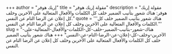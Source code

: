 +++
author = "إريك هوفر"
title = "مقولة إريك هوفر"
description = "مقولة إريك هوفر: هناك شعور بتأنيب الضمير خلف كل الكلمات والأفعال المتعالية على الآخرين وخلف كل إعلان عن الرضا التام عن النفس."
quote = '''هناك شعور بتأنيب الضمير خلف كل الكلمات والأفعال المتعالية على الآخرين وخلف كل إعلان عن الرضا التام عن النفس.''' 
slug = "هناك-شعور-بتأنيب-الضمير-خلف-كل-الكلمات-والأفعال-المتعالية-على-الآخرين-وخلف-كل-إعلان-عن-الرضا-التام-عن-النفس"
+++
هناك شعور بتأنيب الضمير خلف كل الكلمات والأفعال المتعالية على الآخرين وخلف كل إعلان عن الرضا التام عن النفس.
